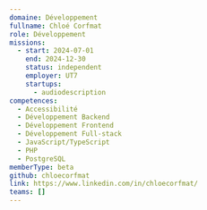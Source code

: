 ```yaml
---
domaine: Développement
fullname: Chloé Corfmat
role: Développement
missions:
  - start: 2024-07-01
    end: 2024-12-30
    status: independent
    employer: UT7
    startups:
      - audiodescription
competences:
  - Accessibilité
  - Développement Backend
  - Développement Frontend
  - Développement Full-stack
  - JavaScript/TypeScript
  - PHP
  - PostgreSQL
memberType: beta
github: chloecorfmat
link: https://www.linkedin.com/in/chloecorfmat/
teams: []
---
```

